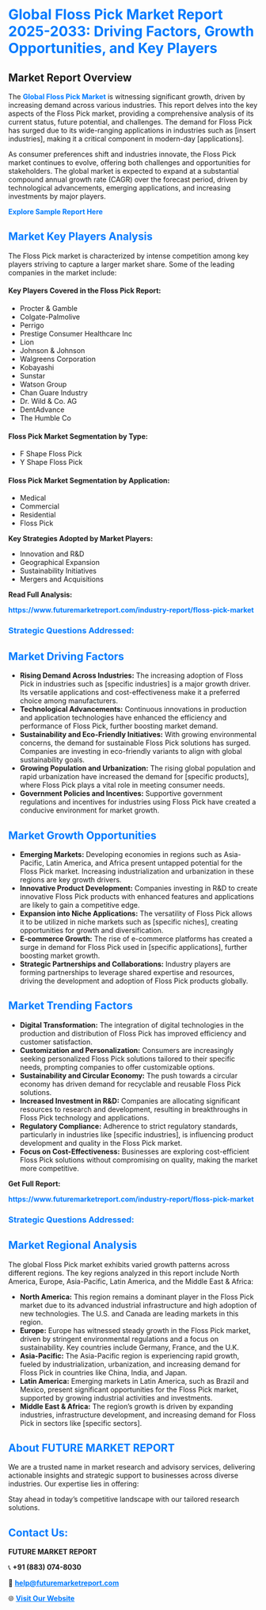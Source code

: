 <h1 style="color: #007BFF;">Global Floss Pick Market Report 2025-2033: Driving Factors, Growth Opportunities, and Key Players</h1>

<section id="overview">
<h2>Market Report Overview</h2>
<p>The <a href="https://www.futuremarketreport.com/industry-report/floss-pick-market" style="color: #007BFF; text-decoration: none;"><strong>Global Floss Pick Market</strong></a> is witnessing significant growth, driven by increasing demand across various industries. This report delves into the key aspects of the Floss Pick market, providing a comprehensive analysis of its current status, future potential, and challenges. The demand for Floss Pick has surged due to its wide-ranging applications in industries such as [insert industries], making it a critical component in modern-day [applications].</p>
<p>As consumer preferences shift and industries innovate, the Floss Pick market continues to evolve, offering both challenges and opportunities for stakeholders. The global market is expected to expand at a substantial compound annual growth rate (CAGR) over the forecast period, driven by technological advancements, emerging applications, and increasing investments by major players.</p>
</section>

<section id="overview">
<p><a href="https://www.futuremarketreport.com/request-sample/reportId=113132" style="color: #007BFF; text-decoration: none;"><strong>Explore Sample Report Here</strong></a></p>
</section>

<section id="key-players">
<h2 style="color: #007BFF;">Market Key Players Analysis</h2>
<p>The Floss Pick market is characterized by intense competition among key players striving to capture a larger market share. Some of the leading companies in the market include:</p>
<h4>Key Players Covered in the Floss Pick Report:</h4>
<ul><li>Procter &amp; Gamble</li><li>Colgate-Palmolive</li><li>Perrigo</li><li>Prestige Consumer Healthcare Inc</li><li>Lion</li><li>Johnson &amp; Johnson</li><li>Walgreens Corporation</li><li>Kobayashi</li><li>Sunstar</li><li>Watson Group</li><li>Chan Guare Industry</li><li>Dr. Wild &amp; Co. AG</li><li>DentAdvance</li><li>The Humble Co</li></ul>
<h4>Floss Pick Market Segmentation by Type:</h4>
<ul><li>F Shape Floss Pick</li><li>Y Shape Floss Pick</li></ul>

<h4>Floss Pick Market Segmentation by Application:</h4>
<ul><li>Medical</li><li>Commercial</li><li>Residential</li><li>Floss Pick</li></ul>
<p><strong>Key Strategies Adopted by Market Players:</strong></p>
<ul>
<li>Innovation and R&D</li>
<li>Geographical Expansion</li>
<li>Sustainability Initiatives</li>
<li>Mergers and Acquisitions</li>
</ul>
</section>

<section>
<p><strong>Read Full Analysis: </strong></p><a href="https://www.futuremarketreport.com/industry-report/floss-pick-market" style="color: #007BFF; text-decoration: none;"><strong>https://www.futuremarketreport.com/industry-report/floss-pick-market</strong></a>
<h3 style="color: #007BFF;">Strategic Questions Addressed:</h3>
</section>

<section id="driving-factors">
<h2 style="color: #007BFF;">Market Driving Factors</h2>
<ul>
<li><strong>Rising Demand Across Industries:</strong> The increasing adoption of Floss Pick in industries such as [specific industries] is a major growth driver. Its versatile applications and cost-effectiveness make it a preferred choice among manufacturers.</li>
<li><strong>Technological Advancements:</strong> Continuous innovations in production and application technologies have enhanced the efficiency and performance of Floss Pick, further boosting market demand.</li>
<li><strong>Sustainability and Eco-Friendly Initiatives:</strong> With growing environmental concerns, the demand for sustainable Floss Pick solutions has surged. Companies are investing in eco-friendly variants to align with global sustainability goals.</li>
<li><strong>Growing Population and Urbanization:</strong> The rising global population and rapid urbanization have increased the demand for [specific products], where Floss Pick plays a vital role in meeting consumer needs.</li>
<li><strong>Government Policies and Incentives:</strong> Supportive government regulations and incentives for industries using Floss Pick have created a conducive environment for market growth.</li>
</ul>
</section>

<section id="growth-opportunities">
<h2 style="color: #007BFF;">Market Growth Opportunities</h2>
<ul>
<li><strong>Emerging Markets:</strong> Developing economies in regions such as Asia-Pacific, Latin America, and Africa present untapped potential for the Floss Pick market. Increasing industrialization and urbanization in these regions are key growth drivers.</li>
<li><strong>Innovative Product Development:</strong> Companies investing in R&D to create innovative Floss Pick products with enhanced features and applications are likely to gain a competitive edge.</li>
<li><strong>Expansion into Niche Applications:</strong> The versatility of Floss Pick allows it to be utilized in niche markets such as [specific niches], creating opportunities for growth and diversification.</li>
<li><strong>E-commerce Growth:</strong> The rise of e-commerce platforms has created a surge in demand for Floss Pick used in [specific applications], further boosting market growth.</li>
<li><strong>Strategic Partnerships and Collaborations:</strong> Industry players are forming partnerships to leverage shared expertise and resources, driving the development and adoption of Floss Pick products globally.</li>
</ul>
</section>

<section id="trending-factors">
<h2 style="color: #007BFF;">Market Trending Factors</h2>
<ul>
<li><strong>Digital Transformation:</strong> The integration of digital technologies in the production and distribution of Floss Pick has improved efficiency and customer satisfaction.</li>
<li><strong>Customization and Personalization:</strong> Consumers are increasingly seeking personalized Floss Pick solutions tailored to their specific needs, prompting companies to offer customizable options.</li>
<li><strong>Sustainability and Circular Economy:</strong> The push towards a circular economy has driven demand for recyclable and reusable Floss Pick solutions.</li>
<li><strong>Increased Investment in R&D:</strong> Companies are allocating significant resources to research and development, resulting in breakthroughs in Floss Pick technology and applications.</li>
<li><strong>Regulatory Compliance:</strong> Adherence to strict regulatory standards, particularly in industries like [specific industries], is influencing product development and quality in the Floss Pick market.</li>
<li><strong>Focus on Cost-Effectiveness:</strong> Businesses are exploring cost-efficient Floss Pick solutions without compromising on quality, making the market more competitive.</li>
</ul>
</section>

<section>
<p><strong>Get Full Report: </strong></p><a href="https://www.futuremarketreport.com/industry-report/floss-pick-market" style="color: #007BFF; text-decoration: none;"><strong>https://www.futuremarketreport.com/industry-report/floss-pick-market</strong></a>
<h3 style="color: #007BFF;">Strategic Questions Addressed:</h3>
</section>


<section id="regional-analysis">
<h2 style="color: #007BFF;">Market Regional Analysis</h2>
<p>The global Floss Pick market exhibits varied growth patterns across different regions. The key regions analyzed in this report include North America, Europe, Asia-Pacific, Latin America, and the Middle East & Africa:</p>
<ul>
<li><strong>North America:</strong> This region remains a dominant player in the Floss Pick market due to its advanced industrial infrastructure and high adoption of new technologies. The U.S. and Canada are leading markets in this region.</li>
<li><strong>Europe:</strong> Europe has witnessed steady growth in the Floss Pick market, driven by stringent environmental regulations and a focus on sustainability. Key countries include Germany, France, and the U.K.</li>
<li><strong>Asia-Pacific:</strong> The Asia-Pacific region is experiencing rapid growth, fueled by industrialization, urbanization, and increasing demand for Floss Pick in countries like China, India, and Japan.</li>
<li><strong>Latin America:</strong> Emerging markets in Latin America, such as Brazil and Mexico, present significant opportunities for the Floss Pick market, supported by growing industrial activities and investments.</li>
<li><strong>Middle East & Africa:</strong> The region’s growth is driven by expanding industries, infrastructure development, and increasing demand for Floss Pick in sectors like [specific sectors].</li>
</ul>
</section>

<footer>
<h2 style="color: #007BFF;">About FUTURE MARKET REPORT</h2>
<p>We are a trusted name in market research and advisory services, delivering actionable insights and strategic support to businesses across diverse industries. Our expertise lies in offering:</p>

<p>Stay ahead in today’s competitive landscape with our tailored research solutions.</p>

<h2 style="color: #007BFF;">Contact Us:</h2>
<p><strong>FUTURE MARKET REPORT</strong></p>
<p>📞 <strong>+91 (883) 074-8030</strong></p>
<p>📧 <strong><a href="mailto:help@futuremarketreport.com" style="color: #007BFF;">help@futuremarketreport.com</a></strong></p>
<p>🌐 <strong><a href="https://www.futuremarketreport.com/" style="color: #007BFF;">Visit Our Website</a></strong></p>
</footer>